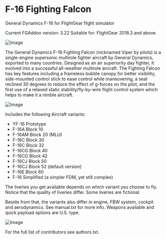 # F-16 Fighting Falcon
General Dynamics F-16 for FlightGear flight simulator

Current FGAddon version: 3.22
Suitable for: FlightGear 2018.3 and above.

![Image](https://i.ibb.co/vV9SVfT/fgfs-20200508231145.png)

The General Dynamics F-16 Fighting Falcon (nicknamed Viper by pilots) is a single-engine supersonic multirole fighter aircraft by General Dynamics, exported to many countries. Designed as an air superiority day fighter, it evolved into a successful all-weather multirole aircraft.
The Fighting Falcon has key features including a frameless bubble canopy for better visibility, side-mounted control stick to ease control while maneuvering, a seat reclined 30 degrees to reduce the effect of g-forces on the pilot, and the first use of a relaxed static stability/fly-by-wire flight control system which helps to make it a nimble aircraft.

![Image](https://i.ibb.co/nnsPwC5/fgfs-20200508214240.png)

Includes the following Aircraft variants:

- YF-16 Prototype
- F-16A Block 10
- F-16AM Block 20 (MLU)
- F-16C Block 30
- F-16C Block 32
- F-16CG Block 40
- F-16CG Block 42
- F-16CJ Block 50
- F-16CJ Block 52 (default version)
- F-16E Block 60
- F-16 Simplified (a simpler FDM, yet still complex)

The liveries you get available depends on which variant you choose to fly.
Notice that the quality of liveries differ. Some liveries are fictional.

Beside from that, the variants also differ in engine, FBW system, cockpit and aerodynamics. See manual.txt for more info.
Weapons available and quick payload options are U.S. type.

![Image](https://i.ibb.co/X7mWV7D/fgfs-20200508202518.png)

For the full list of contributors see authors.txt.